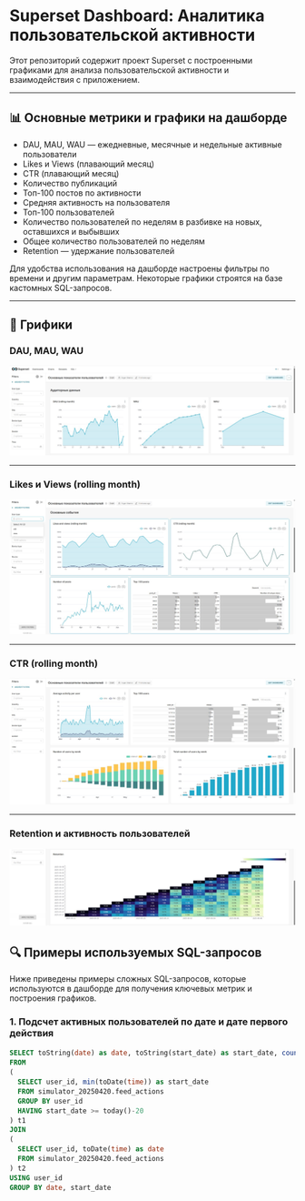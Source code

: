 # Superset Dashboard: Аналитика пользовательской активности

Этот репозиторий содержит проект Superset с построенными графиками для анализа пользовательской активности и взаимодействия с приложением.

---

## 📊 Основные метрики и графики на дашборде

- DAU, MAU, WAU — ежедневные, месячные и недельные активные пользователи  
- Likes и Views (плавающий месяц)  
- CTR (плавающий месяц)  
- Количество публикаций  
- Топ-100 постов по активности  
- Средняя активность на пользователя  
- Топ-100 пользователей  
- Количество пользователей по неделям в разбивке на новых, оставшихся и выбывших
- Общее количество пользователей по неделям  
- Retention — удержание пользователей  

Для удобства использования на дашборде настроены фильтры по времени и другим параметрам. Некоторые графики строятся на базе кастомных SQL-запросов.

---

## 📸 Грифики

### DAU, MAU, WAU

![DAU MAU WAU](images/1.jpg)

---

### Likes и Views (rolling month)

![Likes and Views](images/2.jpg)

---

### CTR (rolling month)

![CTR](images/3.jpg)

---

### Retention и активность пользователей

![Retention](images/4.jpg)

## 🔍 Примеры используемых SQL-запросов

Ниже приведены примеры сложных SQL-запросов, которые используются в дашборде для получения ключевых метрик и построения графиков.

### 1. Подсчет активных пользователей по дате и дате первого действия

```sql
SELECT toString(date) as date, toString(start_date) as start_date, count(user_id) as active_users
FROM
(
  SELECT user_id, min(toDate(time)) as start_date 
  FROM simulator_20250420.feed_actions 
  GROUP BY user_id
  HAVING start_date >= today()-20
) t1
JOIN
(
  SELECT user_id, toDate(time) as date
  FROM simulator_20250420.feed_actions
) t2
USING user_id
GROUP BY date, start_date
